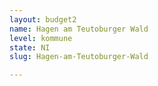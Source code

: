 ```yaml
---
layout: budget2
name: Hagen am Teutoburger Wald
level: kommune
state: NI
slug: Hagen-am-Teutoburger-Wald

---
```



